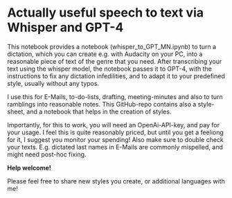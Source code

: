 # Actually useful speech to text via Whisper and GPT-4
This notebook provides a notebook (whisper_to_GPT_MN.ipynb) to turn a dictation, which you can create e.g. with Audacity on your PC, into a reasonable piece of text of the genre that you need. After transcribing your text using the whisper model, the notebook passes it to GPT-4, with the instructions to fix any dictation infedilities, and to adapt it to your predefined style, usually without any typos.

I use this for E-Mails, to-do-lists, drafting, meeting-minutes and also to turn ramblings into reasonable notes. This GitHub-repo contains also a style-sheet, and a notebook that helps in the creation of styles.

Importantly, for this to work, you will need an OpenAi-API-key, and pay for your usage. I feel this is quite reasonably priced, but until you get a feeliong for it, I suggest you monitor your spending! Also make sure to double check your texts. E.g. dictated last names in E-Mails are commonly mispelled, and might need post-hoc fixing.

**Help welcome!** 

Please feel free to share new styles you create, or additional languages with me!

